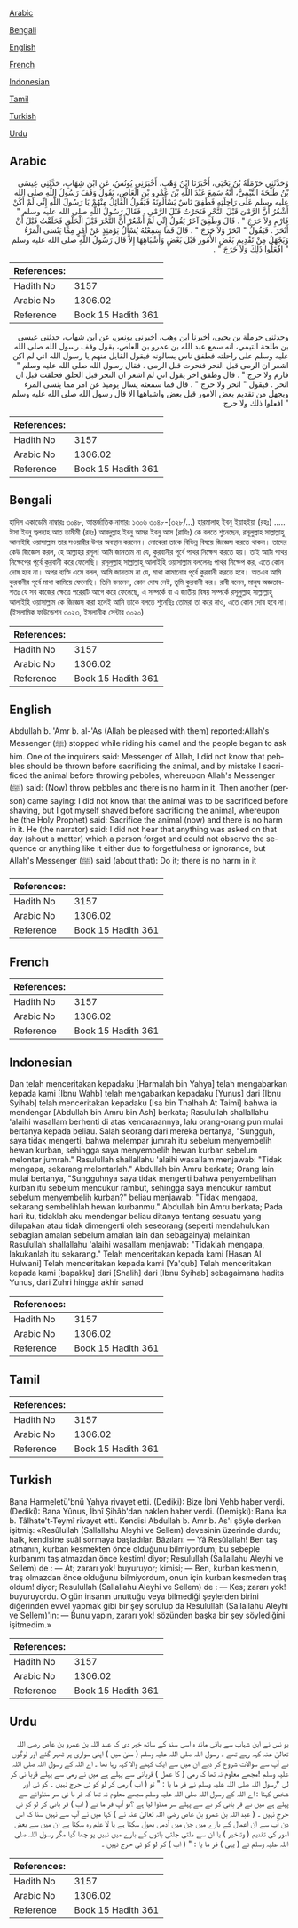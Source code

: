 [Arabic](#arabic)

[Bengali](#bengali)

[English](#english)

[French](#french)

[Indonesian](#indonesian)

[Tamil](#tamil)

[Turkish](#turkish)

[Urdu](#urdu)

## Arabic


<div dir="rtl" lang="ar" style={{fontSize:'larger',backgroundColor:'#f8f9fa',padding:20}}>
وَحَدَّثَنِي حَرْمَلَةُ بْنُ يَحْيَى، أَخْبَرَنَا ابْنُ وَهْبٍ، أَخْبَرَنِي يُونُسُ، عَنِ ابْنِ شِهَابٍ، حَدَّثَنِي عِيسَى بْنُ طَلْحَةَ التَّيْمِيُّ، أَنَّهُ سَمِعَ عَبْدَ اللَّهِ بْنَ عَمْرِو بْنِ الْعَاصِ، يَقُولُ وَقَفَ رَسُولُ اللَّهِ صلى الله عليه وسلم عَلَى رَاحِلَتِهِ فَطَفِقَ نَاسٌ يَسْأَلُونَهُ فَيَقُولُ الْقَائِلُ مِنْهُمْ يَا رَسُولَ اللَّهِ إِنِّي لَمْ أَكُنْ أَشْعُرُ أَنَّ الرَّمْىَ قَبْلَ النَّحْرِ فَنَحَرْتُ قَبْلَ الرَّمْىِ ‏.‏ فَقَالَ رَسُولُ اللَّهِ صلى الله عليه وسلم ‏"‏ فَارْمِ وَلاَ حَرَجَ ‏"‏ ‏.‏ قَالَ وَطَفِقَ آخَرُ يَقُولُ إِنِّي لَمْ أَشْعُرْ أَنَّ النَّحْرَ قَبْلَ الْحَلْقِ فَحَلَقْتُ قَبْلَ أَنْ أَنْحَرَ ‏.‏ فَيَقُولُ ‏"‏ انْحَرْ وَلاَ حَرَجَ ‏"‏ ‏.‏ قَالَ فَمَا سَمِعْتُهُ يُسْأَلُ يَوْمَئِذٍ عَنْ أَمْرٍ مِمَّا يَنْسَى الْمَرْءُ وَيَجْهَلُ مِنْ تَقْدِيمِ بَعْضِ الأُمُورِ قَبْلَ بَعْضٍ وَأَشْبَاهِهَا إِلاَّ قَالَ رَسُولُ اللَّهِ صلى الله عليه وسلم ‏"‏ افْعَلُوا ذَلِكَ وَلاَ حَرَجَ ‏"‏ ‏.‏
</div>
<div style={{backgroundColor:'#f8f9fa',padding:20, marginBottom: 10}}><table> <thead> <tr> <th>References:</th> <th></th> </tr> </thead> <tbody><tr><td>Hadith No</td><td>3157</td></tr><tr><td>Arabic No</td><td>1306.02</td></tr><tr><td>Reference</td><td>Book 15 Hadith 361</td></tr></tbody></table></div>


<div dir="rtl" lang="ar" style={{fontSize:'larger',backgroundColor:'#f8f9fa',padding:20}}>
وحدثني حرملة بن يحيى، اخبرنا ابن وهب، اخبرني يونس، عن ابن شهاب، حدثني عيسى بن طلحة التيمي، انه سمع عبد الله بن عمرو بن العاص، يقول وقف رسول الله صلى الله عليه وسلم على راحلته فطفق ناس يسالونه فيقول القايل منهم يا رسول الله اني لم اكن اشعر ان الرمى قبل النحر فنحرت قبل الرمى . فقال رسول الله صلى الله عليه وسلم " فارم ولا حرج " . قال وطفق اخر يقول اني لم اشعر ان النحر قبل الحلق فحلقت قبل ان انحر . فيقول " انحر ولا حرج " . قال فما سمعته يسال يوميذ عن امر مما ينسى المرء ويجهل من تقديم بعض الامور قبل بعض واشباهها الا قال رسول الله صلى الله عليه وسلم " افعلوا ذلك ولا حرج
</div>
<div style={{backgroundColor:'#f8f9fa',padding:20, marginBottom: 10}}><table> <thead> <tr> <th>References:</th> <th></th> </tr> </thead> <tbody><tr><td>Hadith No</td><td>3157</td></tr><tr><td>Arabic No</td><td>1306.02</td></tr><tr><td>Reference</td><td>Book 15 Hadith 361</td></tr></tbody></table></div>

## Bengali


<div dir="ltr" lang="bn" style={{fontSize:'larger',backgroundColor:'#f8f9fa',padding:20}}>
হাদিস একাডেমি নাম্বারঃ ৩০৪৮, আন্তর্জাতিক নাম্বারঃ ১৩০৬ ৩০৪৮-(৩২৮/...) হারমালাহ্ ইবনু ইয়াহইয়া (রহঃ) ..... ঈসা ইবনু ত্বলহাহ আত তামীমী (রহঃ) আবদুল্লাহ ইবনু আমর ইবনু আস (রাযিঃ) কে বলতে শুনেছেন, রসূলুল্লাহ সাল্লাল্লাহু আলাইহি ওয়াসাল্লাম তার সওয়ারীর উপর অবস্থান করলেন। লোকেরা তাকে বিভিন্ন বিষয়ে জিজ্ঞেস করতে থাকল। তাদের কেউ জিজ্ঞেস করল, হে আল্লাহর রসূল! আমি জানতাম না যে, কুরবানীর পূর্বে পাথর নিক্ষেপ করতে হয়। তাই আমি পাথর নিক্ষেপের পূর্বে কুরবানী করে ফেলেছি। রসূলুল্লাহ সাল্লাল্লাহু আলাইহি ওয়াসাল্লাম বললেনঃ পাথর নিক্ষেপ কর, এতে কোন দোষ হবে না। অপর ব্যক্তি এসে বলল, আমি জানতাম না যে, মাথা কামানোর পূর্বে কুরবানী করতে হবে। অতএব আমি কুরবানীর পূর্বে মাথা কামিয়ে ফেলেছি। তিনি বললেন, কোন দোষ নেই, তুমি কুরবানী কর। রাবী বলেন, মানুষ অজ্ঞতাবশতঃ যে সব কাজের ক্ষেত্রে পরেরটি আগে করে ফেলেছে, এ সম্পর্কে বা এ জাতীয় বিষয় সম্পর্কে রসূলুল্লাহ সাল্লাল্লাহু আলাইহি ওয়াসাল্লাম কে জিজ্ঞেস করা হলেই আমি তাকে বলতে শুনেছিঃ তোমরা তা করে নাও, এতে কোন দোষ হবে না। (ইসলামিক ফাউন্ডেশন ৩০২৩, ইসলামীক সেন্টার ৩০২০)
</div>
<div style={{backgroundColor:'#f8f9fa',padding:20, marginBottom: 10}}><table> <thead> <tr> <th>References:</th> <th></th> </tr> </thead> <tbody><tr><td>Hadith No</td><td>3157</td></tr><tr><td>Arabic No</td><td>1306.02</td></tr><tr><td>Reference</td><td>Book 15 Hadith 361</td></tr></tbody></table></div>

## English


<div dir="ltr" lang="en" style={{fontSize:'larger',backgroundColor:'#f8f9fa',padding:20}}>
Abdullah b. 'Amr b. al-'As (Allah be pleased with them) reported:Allah's Messenger (ﷺ) stopped while riding his camel and the people began to ask him. One of the inquirers said: Messenger of Allah, I did not know that pebbles should be thrown before sacrificing the animal, and by mistake I sacrificed the animal before throwing pebbles, whereupon Allah's Messenger (ﷺ) said: (Now) throw pebbles and there is no harm in it. Then another (person) came saying: I did not know that the animal was to be sacrificed before shaving, but I got myself shaved before sacrificing the animal, whereupon he (the Holy Prophet) said: Sacrifice the animal (now) and there is no harm in it. He (the narrator) said: I did not hear that anything was asked on that day (shout a matter) which a person forgot and could not observe the sequence or anything like it either due to forgetfulness or ignorance, but Allah's Messenger (ﷺ) said (about that): Do it; there is no harm in it
</div>
<div style={{backgroundColor:'#f8f9fa',padding:20, marginBottom: 10}}><table> <thead> <tr> <th>References:</th> <th></th> </tr> </thead> <tbody><tr><td>Hadith No</td><td>3157</td></tr><tr><td>Arabic No</td><td>1306.02</td></tr><tr><td>Reference</td><td>Book 15 Hadith 361</td></tr></tbody></table></div>

## French


<div dir="ltr" lang="fr" style={{fontSize:'larger',backgroundColor:'#f8f9fa',padding:20}}>

</div>
<div style={{backgroundColor:'#f8f9fa',padding:20, marginBottom: 10}}><table> <thead> <tr> <th>References:</th> <th></th> </tr> </thead> <tbody><tr><td>Hadith No</td><td>3157</td></tr><tr><td>Arabic No</td><td>1306.02</td></tr><tr><td>Reference</td><td>Book 15 Hadith 361</td></tr></tbody></table></div>

## Indonesian


<div dir="ltr" lang="id" style={{fontSize:'larger',backgroundColor:'#f8f9fa',padding:20}}>
Dan telah menceritakan kepadaku [Harmalah bin Yahya] telah mengabarkan kepada kami [Ibnu Wahb] telah mengabarkan kepadaku [Yunus] dari [Ibnu Syihab] telah menceritakan kepadaku [Isa bin Thalhah At Taimi] bahwa ia mendengar [Abdullah bin Amru bin Ash] berkata; Rasulullah shallallahu 'alaihi wasallam berhenti di atas kendaraannya, lalu orang-orang pun mulai bertanya kepada beliau. Salah seorang dari mereka bertanya, "Sungguh, saya tidak mengerti, bahwa melempar jumrah itu sebelum menyembelih hewan kurban, sehingga saya menyembelih hewan kurban sebelum melontar jumrah." Rasulullah shallallahu 'alaihi wasallam menjawab: "Tidak mengapa, sekarang melontarlah." Abdullah bin Amru berkata; Orang lain mulai bertanya, "Sungguhnya saya tidak mengerti bahwa penyembelihan kurban itu sebelum mencukur rambut, sehingga saya mencukur rambut sebelum menyembelih kurban?" beliau menjawab: "Tidak mengapa, sekarang sembelihlah hewan kurbanmu." Abdullah bin Amru berkata; Pada hari itu, tidaklah aku mendengar beliau ditanya tentang sesuatu yang dilupakan atau tidak dimengerti oleh seseorang (seperti mendahulukan sebagian amalan sebelum amalan lain dan sebagainya) melainkan Rasulullah shallallahu 'alaihi wasallam menjawab: "Tidaklah mengapa, lakukanlah itu sekarang." Telah menceritakan kepada kami [Hasan Al Hulwani] Telah menceritakan kepada kami [Ya'qub] Telah menceritakan kepada kami [bapakku] dari [Shalih] dari [Ibnu Syihab] sebagaimana hadits Yunus, dari Zuhri hingga akhir sanad
</div>
<div style={{backgroundColor:'#f8f9fa',padding:20, marginBottom: 10}}><table> <thead> <tr> <th>References:</th> <th></th> </tr> </thead> <tbody><tr><td>Hadith No</td><td>3157</td></tr><tr><td>Arabic No</td><td>1306.02</td></tr><tr><td>Reference</td><td>Book 15 Hadith 361</td></tr></tbody></table></div>

## Tamil


<div dir="ltr" lang="ta" style={{fontSize:'larger',backgroundColor:'#f8f9fa',padding:20}}>

</div>
<div style={{backgroundColor:'#f8f9fa',padding:20, marginBottom: 10}}><table> <thead> <tr> <th>References:</th> <th></th> </tr> </thead> <tbody><tr><td>Hadith No</td><td>3157</td></tr><tr><td>Arabic No</td><td>1306.02</td></tr><tr><td>Reference</td><td>Book 15 Hadith 361</td></tr></tbody></table></div>

## Turkish


<div dir="ltr" lang="tr" style={{fontSize:'larger',backgroundColor:'#f8f9fa',padding:20}}>
Bana Harmeletü'bnü Yahya rivayet etti. (Dediki): Bize İbni Vehb haber verdi. (Dediki): Bana Yûnus, İbnî Şihâb'dan naklen haber verdi. (Demişki): Bana İsa b. Tâlhate't-Teymî rivayet etti. Kendisi Abdullah b. Amr b. As'ı şöyle derken işitmiş: «Resûlullah (Sallallahu Aleyhi ve Sellem) devesinin üzerinde durdu; halk, kendisine suâl sormaya başladılar. Bâzıları: — Yâ Resûlallah! Ben taş atmanın, kurban kesmekten önce olduğunu bilmiyordum; bu sebeple kurbanımı taş atmazdan önce kestim! diyor; Resulullah (Sallallahu Aleyhi ve Sellem) de : — At; zararı yok! buyuruyor; kimisi; — Ben, kurban kesmenin, traş olmazdan önce olduğunu bilmiyordum, onun için kurban kesmeden traş oldum! diyor; Resulullah (Sallallahu Aleyhi ve Sellem) de : — Kes; zararı yok! buyuruyordu. O gün insanın unuttuğu veya bilmediği şeylerden birini diğerinden evvel yapmak gibi bir şey sorulup da Resulullah (Sallallahu Aleyhi ve Sellem)'in: — Bunu yapın, zararı yok! sözünden başka bir şey söylediğini işitmedim.»
</div>
<div style={{backgroundColor:'#f8f9fa',padding:20, marginBottom: 10}}><table> <thead> <tr> <th>References:</th> <th></th> </tr> </thead> <tbody><tr><td>Hadith No</td><td>3157</td></tr><tr><td>Arabic No</td><td>1306.02</td></tr><tr><td>Reference</td><td>Book 15 Hadith 361</td></tr></tbody></table></div>

## Urdu


<div dir="rtl" lang="ur" style={{fontSize:'larger',backgroundColor:'#f8f9fa',padding:20}}>
یو نس نے ابن شہاب سے باقی ماند ہ اسی سند کے ساتھ خبر دی کہ عبد اللہ بن عمرو بن عاص رضی اللہ تعالیٰ عنہ کہہ رہے تھے ۔ رسول اللہ صلی اللہ علیہ وسلم ( منیٰ میں ) اپنی سواری پر ٹھہر گئے اور لوگوں نے آپ سے سوالات شروع کر دیے ان میں سے ایک کہنے والا کہہ رہا تھا ۔ اے اللہ کے رسول اللہ صلی اللہ علیہ وسلم !مجھے معلوم نہ تھا کہ رمی ( کا عمل ) قربانی سے پہلے ہے میں نے رمی سے پہلے قربا نی کر لی ؟رسول اللہ صلی اللہ علیہ وسلم نے فر ما یا : " تو ( اب ) رمی کر لو کو ئی حرج نہیں ۔ کو ئی اور شخص کہتا : اے اللہ کے رسول اللہ صلی اللہ علیہ وسلم مجھے معلوم نہ تھا کہ قر با نی سر منڈوانے سے پہلے ہے میں نے قر بانی کر نے سے پہلے سر منڈوا لیا ہے ؟تو آپ فر ما تے ( اب ) قر بانی کر لو کو ئی حرج نہیں ۔ ( عبد اللہ بن عمرو بن عاص رضی اللہ تعالیٰ عنہ نے ) کہا میں نے آپ سے نہیں سنا کہ اس دن آپ سے ان اعمال کے بارے میں جن میں آدمی بھول سکتا ہے یا لا علم رہ سکتا ہے ان میں سے بعض امور کی تقدیم ( وتاخیر ) یا ان سے ملتی جلتی باتوں کے بارے میں نہیں پو چھا گیا مگر رسول اللہ صلی اللہ علیہ وسلم نے ( یہی ) فر ما یا : " ( اب ) کر لو کو ئی حرج نہیں ۔
</div>
<div style={{backgroundColor:'#f8f9fa',padding:20, marginBottom: 10}}><table> <thead> <tr> <th>References:</th> <th></th> </tr> </thead> <tbody><tr><td>Hadith No</td><td>3157</td></tr><tr><td>Arabic No</td><td>1306.02</td></tr><tr><td>Reference</td><td>Book 15 Hadith 361</td></tr></tbody></table></div>